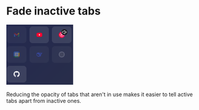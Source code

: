 # Fade inactive tabs

![Preview](images/fade-tabs.png)

Reducing the opacity of tabs that aren't in use makes it easier to tell active tabs apart from inactive ones.
